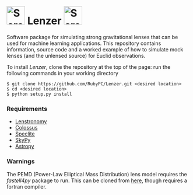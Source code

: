 # <img width="50" alt="Screenshot 2023-08-02 at 11 16 35" src="https://github.com/RubyPC/Lenzer/assets/106536925/cdfa0b30-39f0-451f-acbd-656e139ee911"> Lenzer <img width="50" alt="Screenshot 2023-08-02 at 11 16 35" src="https://github.com/RubyPC/Lenzer/assets/106536925/cdfa0b30-39f0-451f-acbd-656e139ee911">

Software package for simulating strong gravitational lenses that can be used for machine learning applications. This repository contains information, source code and a worked example of  how to simulate mock lenses (and the unlensed source) for Euclid observations.

To install *Lenzer*, clone the repository at the top of the page: run the following commands in your working directory
```
$ git clone https://github.com/RubyPC/Lenzer.git <desired location>
$ cd <desired location>
$ python setup.py install
```

### Requirements 
* [Lenstronomy](https://lenstronomy.readthedocs.io/en/latest/)
* [Colossus](https://ui.adsabs.harvard.edu/abs/2018ApJS..239...35D/abstract)
* [Speclite](https://speclite.readthedocs.io/en/latest/)
* [SkyPy](https://pypi.org/project/skypy/)
* [Astropy](https://www.astropy.org)

### Warnings 
The PEMD (Power-Law Elliptical Mass Distribution) lens model requires the *fastell4py* package to run. This can be cloned from [here](https://github.com/sibirrer/fastell4py), though requires a fortran compiler.
